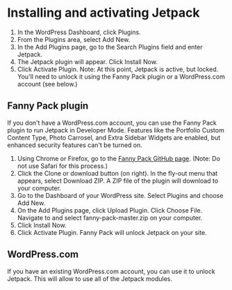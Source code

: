 # Installing and activating Jetpack

1. In the WordPress Dashboard, click Plugins.
2. From the Plugins area, select Add New.
3. In the Add Plugins page, go to the Search Plugins field and enter Jetpack.
4. The Jetpack plugin will appear. Click Install Now. 
5. Click Activate Plugin. Note: At this point, Jetpack is active, but locked. You'll need to unlock it using the Fanny Pack plugin or a WordPress.com account \(see below.\) 

## Fanny Pack plugin

If you don't have a WordPress.com account, you can use the Fanny Pack plugin to run Jetpack in Developer Mode. Features like the Portfolio Custom Content Type, Photo Carrosel, and Extra Sidebar Widgets are enabled, but enhanced security features can't be turned on.

1. Using Chrome or Firefox, go to the [Fanny Pack GitHub page](https://github.com/jjloomis/fanny-pack). \(Note: Do not use Safari for this process.\) 
2. Click the Clone or download button \(on right\). In the fly-out menu that appears, select Download ZIP. A ZIP file of the plugin will download to your computer. 
3. Go to the Dashboard of your WordPress site. Select Plugins and choose Add New.
4. On the Add Plugins page, click Upload Plugin. Click Choose File. Navigate to and select fanny-pack-master.zip on your computer. 
5. Click Install Now.
6. Click Activate Plugin. Fanny Pack will unlock Jetpack on your site.

## WordPress.com

If you have an existing WordPress.com account, you can use it to unlock Jetpack. This will allow to use all of the Jetpack modules.

